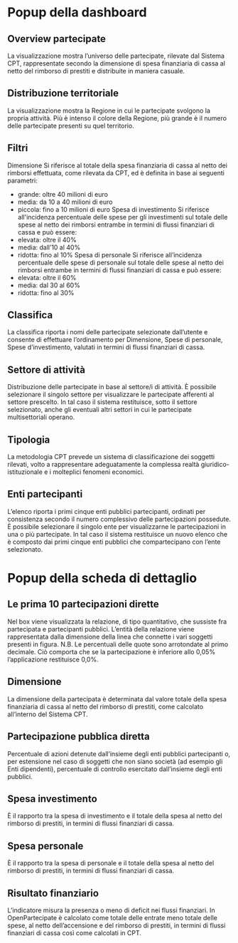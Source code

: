 Popup della dashboard
=====================

Overview partecipate
--------------------
La visualizzazione mostra l’universo delle partecipate, rilevate dal Sistema CPT, rappresentate secondo la dimensione di spesa finanziaria di cassa al netto del rimborso di prestiti e distribuite in maniera casuale.


Distribuzione territoriale
--------------------------
La visualizzazione mostra la Regione in cui le partecipate svolgono la propria attività. Più è intenso il colore della Regione, più grande è il numero delle partecipate presenti su quel territorio. 


Filtri
------
Dimensione
Si riferisce al totale della spesa finanziaria di cassa al netto dei rimborsi effettuata, come rilevata da CPT, ed è definita in base ai seguenti parametri:
- grande: oltre 40 milioni di euro
- media: da 10 a 40 milioni di euro
- piccola: fino a 10 milioni di euro
Spesa di investimento
Si riferisce all'incidenza percentuale delle spese per gli investimenti sul totale delle spese al netto dei rimborsi entrambe in termini di flussi finanziari di cassa e può essere:
- elevata: oltre il 40%
- media: dall’10 al 40%
- ridotta: fino al 10%
Spesa di personale
Si riferisce all’incidenza percentuale delle spese di personale sul totale delle spese al netto dei rimborsi entrambe in termini di flussi finanziari di cassa e può essere:
- elevata: oltre il 60%
- media: dal 30 al 60%
- ridotta: fino al 30%


Classifica
----------
La classifica riporta i nomi delle partecipate selezionate dall’utente e consente di effettuare l’ordinamento per Dimensione, Spese di personale, Spese d’investimento, valutati in termini di flussi finanziari di cassa.


Settore di attività
-------------------
Distribuzione delle partecipate in base al settore/i di attività. È possibile selezionare il singolo settore per visualizzare le partecipate afferenti al settore prescelto. In tal caso il sistema restituisce, sotto il settore selezionato, anche gli eventuali altri settori in cui le partecipate multisettoriali operano. 

Tipologia
---------
La metodologia CPT prevede un sistema di classificazione dei soggetti rilevati, volto a rappresentare adeguatamente la complessa realtà giuridico-istituzionale e i molteplici fenomeni economici.

Enti partecipanti
-----------------
L’elenco riporta i primi cinque enti pubblici partecipanti, ordinati per consistenza secondo il numero complessivo delle partecipazioni possedute. È possibile selezionare il singolo ente per visualizzarne le partecipazioni in una o più partecipate. In tal caso il sistema restituisce un nuovo elenco che è composto dai primi cinque enti pubblici che compartecipano con l’ente selezionato.



Popup della scheda di dettaglio
===============================

Le prima 10 partecipazioni dirette
----------------------------------
Nel box viene visualizzata la relazione, di tipo quantitativo, che sussiste fra partecipata e partecipanti pubblici. L’entità della relazione viene rappresentata dalla dimensione della linea che connette i vari soggetti presenti in figura.
N.B. Le percentuali delle quote sono arrotondate al primo decimale. Ciò comporta che se la partecipazione è inferiore allo 0,05% l’applicazione restituisce 0,0%.

Dimensione
----------
La dimensione della partecipata è determinata dal valore totale della spesa finanziaria di cassa al netto del rimborso di prestiti, come calcolato all’interno del Sistema CPT. 

Partecipazione pubblica diretta
-------------------------------
Percentuale di azioni detenute dall’insieme degli enti pubblici partecipanti o, per estensione nel caso di soggetti che non siano società (ad esempio gli Enti dipendenti), percentuale di controllo esercitato dall’insieme degli enti pubblici.

Spesa investimento
------------------
È il rapporto tra la spesa di investimento e il totale della spesa al netto del rimborso di prestiti, in termini di flussi finanziari di cassa. 

Spesa personale
---------------
È il rapporto tra la spesa di personale e il totale della spesa al netto del rimborso di prestiti, in termini di flussi finanziari di cassa. 

Risultato finanziario
---------------------
L’indicatore misura la presenza o meno di deficit nei flussi finanziari. In OpenPartecipate è calcolato come totale delle entrate meno totale delle spese, al netto dell’accensione e del rimborso di prestiti, in termini di flussi finanziari di cassa così come calcolati in CPT.

